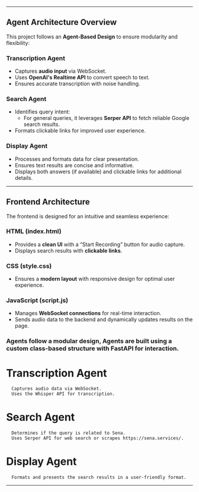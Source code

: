 
---

##  Agent Architecture Overview
This project follows an **Agent-Based Design** to ensure modularity and flexibility:

### **Transcription Agent**
- Captures **audio input** via WebSocket.
- Uses **OpenAI's Realtime API** to convert speech to text.
- Ensures accurate transcription with noise handling.

###  **Search Agent**
- Identifies query intent:
   - For general queries, it leverages **Serper API** to fetch reliable Google search results.
- Formats clickable links for improved user experience.

###  **Display Agent**
- Processes and formats data for clear presentation.
- Ensures text results are concise and informative.
- Displays both answers (if available) and clickable links for additional details.

---

##  Frontend Architecture
The frontend is designed for an intuitive and seamless experience:

### **HTML (index.html)**
- Provides a **clean UI** with a “Start Recording” button for audio capture.
- Displays search results with **clickable links**.

### **CSS (style.css)**
- Ensures a **modern layout** with responsive design for optimal user experience.

### **JavaScript (script.js)**
- Manages **WebSocket connections** for real-time interaction.
- Sends audio data to the backend and dynamically updates results on the page.


### Agents follow a modular design, Agents are built using a custom class-based structure with FastAPI for interaction. 

   # Transcription Agent
      Captures audio data via WebSocket.
      Uses the Whisper API for transcription.

   # Search Agent
      Determines if the query is related to Sena.
      Uses Serper API for web search or scrapes https://sena.services/.

   # Display Agent
      Formats and presents the search results in a user-friendly format.




---
